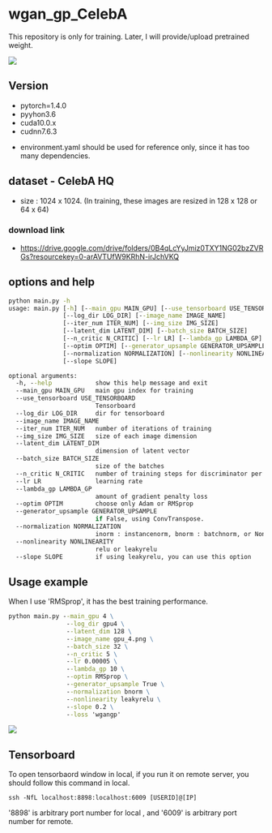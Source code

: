 # wgan_gp_CelebA

This repository is only for training.
Later, I will provide/upload pretrained weight.  

![](https://github.com/hichoe95/WGAN_GP_CelebAHQ/blob/main/image/gpu_4.png?raw=true)


## Version

- pytorch=1.4.0
- pyyhon3.6
- cuda10.0.x
- cudnn7.6.3

* environment.yaml should be used for reference only, since it has too many dependencies.



## dataset - CelebA HQ

- size : 1024 x 1024.
(In training, these images are resized in 128 x 128 or 64 x 64)

### download link
* https://drive.google.com/drive/folders/0B4qLcYyJmiz0TXY1NG02bzZVRGs?resourcekey=0-arAVTUfW9KRhN-irJchVKQ



## options and help

```bat
python main.py -h
usage: main.py [-h] [--main_gpu MAIN_GPU] [--use_tensorboard USE_TENSORBOARD]
               [--log_dir LOG_DIR] [--image_name IMAGE_NAME]
               [--iter_num ITER_NUM] [--img_size IMG_SIZE]
               [--latent_dim LATENT_DIM] [--batch_size BATCH_SIZE]
               [--n_critic N_CRITIC] [--lr LR] [--lambda_gp LAMBDA_GP]
               [--optim OPTIM] [--generator_upsample GENERATOR_UPSAMPLE]
               [--normalization NORMALIZATION] [--nonlinearity NONLINEARITY]
               [--slope SLOPE]

optional arguments:
  -h, --help            show this help message and exit
  --main_gpu MAIN_GPU   main gpu index for training
  --use_tensorboard USE_TENSORBOARD
                        Tensorboard
  --log_dir LOG_DIR     dir for tensorboard
  --image_name IMAGE_NAME
  --iter_num ITER_NUM   number of iterations of training
  --img_size IMG_SIZE   size of each image dimension
  --latent_dim LATENT_DIM
                        dimension of latent vector
  --batch_size BATCH_SIZE
                        size of the batches
  --n_critic N_CRITIC   number of training steps for discriminator per iter
  --lr LR               learning rate
  --lambda_gp LAMBDA_GP
                        amount of gradient penalty loss
  --optim OPTIM         choose only Adam or RMSprop
  --generator_upsample GENERATOR_UPSAMPLE
                        if False, using ConvTranspose.
  --normalization NORMALIZATION
                        inorm : instancenorm, bnorm : batchnorm, or None
  --nonlinearity NONLINEARITY
                        relu or leakyrelu
  --slope SLOPE         if using leakyrelu, you can use this option

```

## Usage example

When I use 'RMSprop', it has the best training performance.

```bat
python main.py --main_gpu 4 \
                --log_dir gpu4 \
                --latent_dim 128 \
                --image_name gpu_4.png \
                --batch_size 32 \
                --n_critic 5 \
                --lr 0.00005 \
                --lambda_gp 10 \
                --optim RMSprop \
                --generator_upsample True \
                --normalization bnorm \
                --nonlinearity leakyrelu \
                --slope 0.2 \
                --loss 'wgangp'
```
![](https://github.com/hichoe95/WGAN_GP_CelebAHQ/blob/main/image/gpu_4.png?raw=true)


## Tensorboard

To open tensorbaord window in local, if you run it on remote server, you should follow this command in local.

```console
ssh -NfL localhost:8898:localhost:6009 [USERID]@[IP]
```

'8898' is arbitrary port number for local , and '6009' is arbitrary port number for remote.

